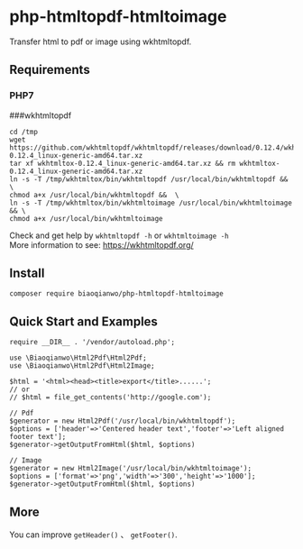 # php-htmltopdf-htmltoimage
Transfer html to pdf or image using wkhtmltopdf.

## Requirements

### PHP7

###wkhtmltopdf

```
cd /tmp
wget https://github.com/wkhtmltopdf/wkhtmltopdf/releases/download/0.12.4/wkhtmltox-0.12.4_linux-generic-amd64.tar.xz
tar xf wkhtmltox-0.12.4_linux-generic-amd64.tar.xz && rm wkhtmltox-0.12.4_linux-generic-amd64.tar.xz
ln -s -T /tmp/wkhtmltox/bin/wkhtmltopdf /usr/local/bin/wkhtmltopdf && \
chmod a+x /usr/local/bin/wkhtmltopdf &&  \
ln -s -T /tmp/wkhtmltox/bin/wkhtmltoimage /usr/local/bin/wkhtmltoimage && \
chmod a+x /usr/local/bin/wkhtmltoimage
```
Check and get help by `wkhtmltopdf -h` or `wkhtmltoimage -h`  
More information to see: https://wkhtmltopdf.org/

## Install

`composer require biaoqianwo/php-htmltopdf-htmltoimage`

## Quick Start and Examples

```
require __DIR__ . '/vendor/autoload.php';

use \Biaoqianwo\Html2Pdf\Html2Pdf;
use \Biaoqianwo\Html2Pdf\Html2Image;

$html = '<html><head><title>export</title>......';
// or 
// $html = file_get_contents('http://google.com');

// Pdf
$generator = new Html2Pdf('/usr/local/bin/wkhtmltopdf');
$options = ['header'=>'Centered header text','footer'=>'Left aligned footer text'];
$generator->getOutputFromHtml($html, $options)

// Image
$generator = new Html2Image('/usr/local/bin/wkhtmltoimage');
$options = ['format'=>'png','width'=>'300','height'=>'1000'];
$generator->getOutputFromHtml($html, $options)
```

## More
You can improve `getHeader()` 、 `getFooter()`.
